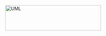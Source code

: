 <a href="https://github.com/Tailong-mb/Labygame_project/tree/emilien">
    <img src="emilien/doc/images/UML/LabyGameUml.png" alt="UML" width="300" height="80">
  </a>
